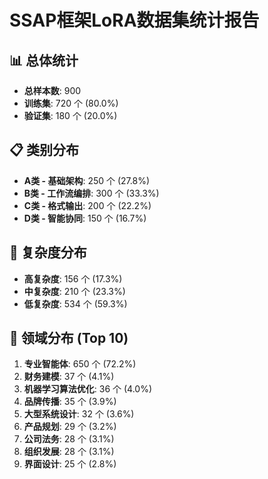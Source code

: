 # SSAP框架LoRA数据集统计报告

## 📊 总体统计
- **总样本数**: 900
- **训练集**: 720 个 (80.0%)
- **验证集**: 180 个 (20.0%)

## 📋 类别分布
- **A类 - 基础架构**: 250 个 (27.8%)
- **B类 - 工作流编排**: 300 个 (33.3%)
- **C类 - 格式输出**: 200 个 (22.2%)
- **D类 - 智能协同**: 150 个 (16.7%)

## 🎯 复杂度分布
- **高复杂度**: 156 个 (17.3%)
- **中复杂度**: 210 个 (23.3%)
- **低复杂度**: 534 个 (59.3%)

## 🏢 领域分布 (Top 10)
1. **专业智能体**: 650 个 (72.2%)
2. **财务建模**: 37 个 (4.1%)
3. **机器学习算法优化**: 36 个 (4.0%)
4. **品牌传播**: 35 个 (3.9%)
5. **大型系统设计**: 32 个 (3.6%)
6. **产品规划**: 29 个 (3.2%)
7. **公司法务**: 28 个 (3.1%)
8. **组织发展**: 28 个 (3.1%)
9. **界面设计**: 25 个 (2.8%)
